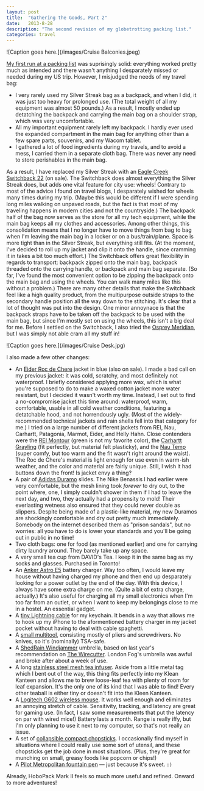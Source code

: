 ```yaml
---
layout: post
title:  "Gathering the Goods, Part 2"
date:   2013-8-28
description: "The second revision of my globetrotting packing list."
categories: travel
---
```

![Caption goes here.](/images/Cruise Balconies.jpeg)

[My first run at a packing list](/2013/8/28/gathering-the-goods) was suprisingly solid: everything worked pretty much as intended and there wasn't anything I desparately missed or needed during my US trip. However, I misjudged the needs of my travel bag:

* I very rarely used my Silver Streak bag as a backpack, and when I did, it was just too heavy for prolonged use. (The total weight of all my equipment was almost 50 pounds.) As a result, I mostly ended up detatching the backpack and carrying the main bag on a shoulder strap, which was very uncomfortable.
* All my important equipment rarely left my backpack. I hardly ever used the expanded compartment in the main bag for anything other than a few spare parts, souvenirs, and my Wacom tablet.
* I gathered a lot of food ingredients during my travels, and to avoid a mess, I carried them in a separate cloth bag. There was never any need to store perishables in the main bag.

As a result, I have replaced my Silver Streak with an [Eagle Creek Switchback 22](http://www.amazon.com/dp/B00BYFABC2/?tag=arcwasher-20) (on sale). The Switchback does almost everything the Silver Streak does, but adds one vital feature for city use: wheels! Contrary to most of the advice I found on travel blogs, I desparately wished for wheels many times during my trip. (Maybe this would be different if I were spending long miles walking on unpaved roads, but the fact is that most of my traveling happens in modern cities and not the countryside.) The backpack half of the bag now serves as the store for all my tech equipment, while the main bag keeps all my clothes and accessories. Among other things, this consolidation means that I no longer have to move things from bag to bag when I'm leaving the main bag in a locker or on a bus/train/plane. Space is more tight than in the Silver Streak, but everything still fits. (At the moment, I've decided to roll up my jacket and clip it onto the handle, since cramming it in takes a bit too much effort.) The Switchback offers great flexibility in regards to transport: backpack zipped onto the main bag, backpack threaded onto the carrying handle, or backpack and main bag separate. (So far, I've found the most convenient option to be zipping the backpack onto the main bag and using the wheels. You can walk many miles like this without a problem.) There are many other details that make the Switchback feel like a high quality product, from the multipurpose outside straps to the secondary handle position all the way down to the stitching. It's clear that a lot of thought was put into the design. One minor annoynace is that the backpack straps have to be taken off the backpack to be used with the main bag, but since I'm mostly set on using the wheels, this isn't a big deal for me. Before I settled on the Switchback, I also tried the [Osprey Meridian](http://www.amazon.com/dp/B006P65P1W/?tag=arcwasher-20), but I was simply not able cram all my stuff in!

![Caption goes here.](/images/Cruise Desk.jpg)

I also made a few other changes:

* An [Eider Roc de Chere](http://www.backcountry.com/eider-roc-de-chere-jacket-mens) jacket in blue (also on sale). I made a bad call on my previous jacket: it was cold, scratchy, and most definitely not waterproof. I briefly considered applying more wax, which is what you're supposed to do to make a waxed cotton jacket more water resistant, but I decided it wasn't worth my time. Instead, I set out to find a no-compromise jacket this time around: waterproof, warm, comfortable, usable in all cold weather conditions, featuring a detatchable hood, and not horrendously ugly. (Most of the widely-recommended technical jackets and rain shells fell into that category for me.) I tried on a large number of different jackets from REI, Nau, Carhartt, Patagonia, Marmot, Eider, and Helly Hahn. Close contenders were the [REI Montour](http://www.rei.com/product/833085/rei-montour-travel-jacket-mens) (green is not my favorite color), the [Carhartt Grayling](http://www.amazon.com/dp/B007MKTRVY/?tag=arcwasher-20) (fit perfectly, but material felt plasticky), and the [Nau Temp](http://www.nau.com/mens/categories/jackets/temp-jacket-plaid-050m01.html) (super comfy, but too warm and the fit wasn't right around the waist). The Roc de Chere's material is light enough for use even in warm-ish weather, and the color and material are fairly unique. Still, I wish it had buttons down the front! Is jacket envy a thing?
* A pair of [Adidas Duramo](http://www.amazon.com/dp/B002F00D9G/?tag=arcwasher-20) slides. The Nike Benassis I had earlier were very comfortable, but the mesh lining took *forever* to dry out, to the point where, one, I simply couldn't shower in them if I had to leave the next day, and two, they actually had a propensity to mold! Their everlasting wetness also ensured that they could never double as slippers. Despite being made of a plastic-like material, my new Duramos are shockingly comfortable and dry out pretty much immediately. Somebody on the internet described them as "prison sandals", but no worries: all you have to do is lower your standards and you'll be going out in public in no time!
* Two cloth bags: one for food (as mentioned earlier) and one for carrying dirty laundry around. They barely take up any space.
* A very small tea cup from DAVID's Tea. I keep it in the same bag as my socks and glasses. Purchased in Toronto!
* An [Anker Astro E5](http://www.amazon.com/dp/B00D5T3QK4/?tag=arcwasher-20) battery charger. Way too often, I would leave my house without having charged my phone and then end up desparately looking for a power outlet by the end of the day. With this device, I always have some extra charge on me. (Quite a bit of extra charge, actually.) It's also useful for charging all my small electronics when I'm too far from an outlet, or when I want to keep my belongings close to me in a hostel. An essential gadget.
* A [tiny Lightning cable](http://www.amazon.com/dp/B00E9B8V5M/?tag=arcwasher-20) for my keychain. It bends in a way that allows me to hook up my iPhone to the aformentioned battery charger in my jacket pocket without having to deal with cable spaghetti.
* A [small multitool](http://www.amazon.com/dp/B000056VTW/?tag=arcwasher-20), consisting mostly of pliers and screwdrivers. No knives, so it's (nominally) TSA-safe.
* A [ShedRain Windjammer](http://www.amazon.com/dp/B0056B9U0Y/?tag=arcwasher-20) umbrella, based on last year's recommendation on [The Wirecutter](http://thewirecutter.com/reviews/best-umbrella/). London Fog's umbrella was awful and broke after about a week of use.
* A long [stainless steel mesh tea infuser](http://www.amazon.com/dp/B000BU7U0W/?tag=arcwasher-20). Aside from a little metal tag which I bent out of the way, this thing fits perfectly into my Klean Kanteen and allows me to brew loose-leaf tea with plenty of room for leaf expansion. It's the only one of its kind that I was able to find! Every other teaball is either tiny or doesn't fit into the Kleen Kanteen.
* A [Logitech G602 wireless mouse](http://www.amazon.com/dp/B00E4MQODC/?tag=arcwasher-20). It works well enough and eliminates an annoying stretch of cable. Sensitivity, tracking, and latency are great for gaming use. (In fact, I saw some measurements that put the latency on par with wired mice!) Battery lasts a month. Range is really iffy, but I'm only planning to use it next to my computer, so that's not really an issue.
* A set of [collapsible compact chopsticks](http://www.amazon.com/dp/B00AWD9LY6/?tag=arcwasher-20). I occasionally find myself in situations where I could really use some sort of utensil, and these chopsticks get the job done in most situations. (Plus, they're great for munching on small, greasy foods like popcorn or chips!)
* A [Pilot Metropolitan fountain pen](http://www.amazon.com/dp/B009M3PIHQ/?tag=arcwasher-20) — just because it's sweet. `:)`

Already, HoboPack Mark II feels so much more useful and refined. Onward to more adventures!